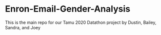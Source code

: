 # Enron-Email-Gender-Analysis
This is the main repo for our Tamu 2020 Datathon project by Dustin, Bailey, Sandra, and Joey
